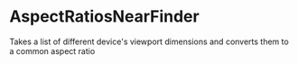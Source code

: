 # AspectRatiosNearFinder
Takes a list of different device's viewport dimensions and converts them to a common aspect ratio
